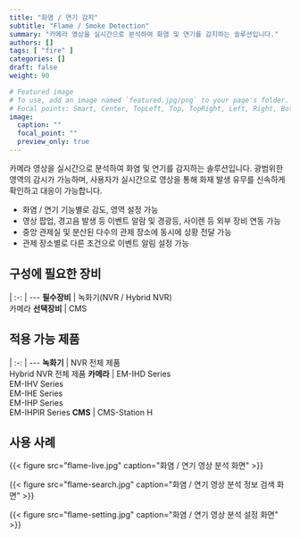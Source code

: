 ```yaml
---
title: "화염 / 연기 감지"
subtitle: "Flame / Smoke Detection"
summary: "카메라 영상을 실시간으로 분석하여 화염 및 연기를 감지하는 솔루션입니다."
authors: []
tags: [ "fire" ]
categories: []
draft: false
weight: 90

# Featured image
# To use, add an image named `featured.jpg/png` to your page's folder.
# Focal points: Smart, Center, TopLeft, Top, TopRight, Left, Right, BottomLeft, Bottom, BottomRight.
image:
  caption: ""
  focal_point: ""
  preview_only: true
---
```


카메라 영상을 실시간으로 분석하여 화염 및 연기를 감지하는 솔루션입니다. 광범위한 영역의 감시가 가능하며, 사용자가 실시간으로 영상을 통해 화재 발생 유무를 신속하게 확인하고 대응이 가능합니다.

- 화염 / 연기 기능별로 감도, 영역 설정 가능
- 영상 팝업, 경고음 발생 등 이벤트 알람 및 경광등, 사이렌 등 외부 장비 연동 가능
- 중앙 관제실 및 분산된 다수의 관제 장소에 동시에 상황 전달 가능
- 관제 장소별로 다른 조건으로 이벤트 알림 설정 가능

<div class="container">
<div class="row">
<div class="col-12 col-sm-6 pl-0">

## 구성에 필요한 장비

|
:-: | ---
**필수장비** | 녹화기(NVR / Hybrid NVR)<br>카메라
**선택장비** | CMS

</div>
<div class="col-12 col-sm-6 pl-0">

## 적용 가능 제품

|
:-: | ---
**녹화기** | NVR 전체 제품<br>Hybrid NVR 전체 제품
**카메라** | EM-IHD Series<br>EM-IHV Series<br>EM-IHE Series<br>EM-IHP Series<br>EM-IHPIR Series
**CMS** | CMS-Station H

</div>
</div>
</div>

## 사용 사례

{{< figure src="flame-live.jpg" caption="화염 / 연기 영상 분석 화면" >}}

{{< figure src="flame-search.jpg" caption="화염 / 연기 영상 분석 정보 검색 화면" >}}

{{< figure src="flame-setting.jpg" caption="화염 / 연기 영상 분석 설정 화면" >}}
